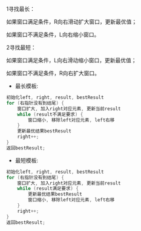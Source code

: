 
1寻找最长：

如果窗口满足条件，R向右滑动扩大窗口，更新最优值；

如果窗口不满足条件，L向右缩小窗口。

2寻找最短：

如果窗口满足条件，L向右滑动缩小窗口，更新最优值；

如果窗口不满足条件，R向右扩大窗口。

- 最长模板:
```java
初始化left, right, result, bestResult
for (右指针没有到结尾) {
    窗口扩大, 加入right对应元素, 更新当前result
    while (result不满足要求) {
        窗口缩小, 移除left对应元素, left右移
    }
    更新最优结果bestResult
    right++;
}
返回bestResult;
```


- 最短模板:
```java
初始化left, right, result, bestResult
for (右指针没有到结尾) {
    窗口扩大, 加入right对应元素, 更新当前result
    while (result满足要求) {
        更新最优结果bestResult
        窗口缩小, 移除left对应元素, left右移
    }
    right++;
}
返回bestResult;
```
